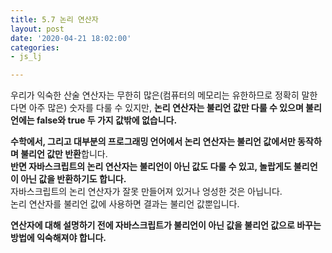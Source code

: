 ```yaml
---
title: 5.7 논리 연산자
layout: post
date: '2020-04-21 18:02:00'
categories:
- js_lj

---
```


우리가 익숙한 산술 연산자는 무한히 많은(컴퓨터의 메모리는 유한하므로 정확히 말한다면 아주 많은) 숫자를 다룰 수 있지만, **논리 연산자는 불리언 값만 다룰 수 있으며 불리언에는 false와 true 두 가지 값밖에 없습니다.**  

**수학에서, 그리고 대부분의 프로그래밍 언어에서 논리 연산자는 불리언 값에서만 동작하며 불리언 값만 반환**합니다.  
**반면 자바스크립트의 논리 연산자는 불리언이 아닌 값도 다룰 수 있고, 놀랍게도 불리언이 아닌 값을 반환하기도 합니다.**  
자바스크립트의 논리 연산자가 잘못 만들어져 있거나 엉성한 것은 아닙니다.  
논리 연산자를 불리언 값에 사용하면 결과는 불리언 값뿐입니다.  

**연산자에 대해 설명하기 전에 자바스크립트가 불리언이 아닌 값을 불리언 값으로 바꾸는 방법에 익숙해져야 합니다.**